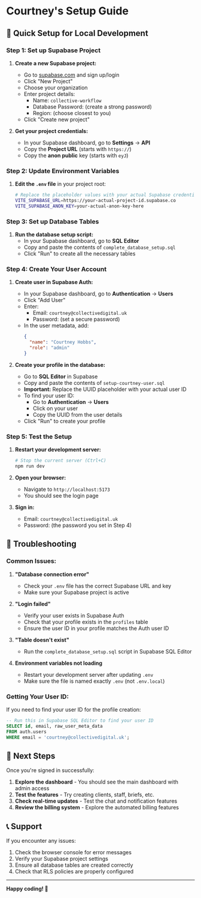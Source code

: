 # Courtney's Setup Guide

## 🚀 Quick Setup for Local Development

### Step 1: Set up Supabase Project

1. **Create a new Supabase project:**
   - Go to [supabase.com](https://supabase.com) and sign up/login
   - Click "New Project"
   - Choose your organization
   - Enter project details:
     - Name: `collective-workflow`
     - Database Password: (create a strong password)
     - Region: (choose closest to you)
   - Click "Create new project"

2. **Get your project credentials:**
   - In your Supabase dashboard, go to **Settings** → **API**
   - Copy the **Project URL** (starts with `https://`)
   - Copy the **anon public** key (starts with `eyJ`)

### Step 2: Update Environment Variables

1. **Edit the `.env` file** in your project root:
   ```bash
   # Replace the placeholder values with your actual Supabase credentials
   VITE_SUPABASE_URL=https://your-actual-project-id.supabase.co
   VITE_SUPABASE_ANON_KEY=your-actual-anon-key-here
   ```

### Step 3: Set up Database Tables

1. **Run the database setup script:**
   - In your Supabase dashboard, go to **SQL Editor**
   - Copy and paste the contents of `complete_database_setup.sql`
   - Click "Run" to create all the necessary tables

### Step 4: Create Your User Account

1. **Create user in Supabase Auth:**
   - In your Supabase dashboard, go to **Authentication** → **Users**
   - Click "Add User"
   - Enter:
     - Email: `courtney@collectivedigital.uk`
     - Password: (set a secure password)
   - In the user metadata, add:
     ```json
     {
       "name": "Courtney Hobbs",
       "role": "admin"
     }
     ```

2. **Create your profile in the database:**
   - Go to **SQL Editor** in Supabase
   - Copy and paste the contents of `setup-courtney-user.sql`
   - **Important:** Replace the UUID placeholder with your actual user ID
   - To find your user ID:
     - Go to **Authentication** → **Users**
     - Click on your user
     - Copy the UUID from the user details
   - Click "Run" to create your profile

### Step 5: Test the Setup

1. **Restart your development server:**
   ```bash
   # Stop the current server (Ctrl+C)
   npm run dev
   ```

2. **Open your browser:**
   - Navigate to `http://localhost:5173`
   - You should see the login page

3. **Sign in:**
   - Email: `courtney@collectivedigital.uk`
   - Password: (the password you set in Step 4)

## 🔧 Troubleshooting

### Common Issues:

1. **"Database connection error"**
   - Check your `.env` file has the correct Supabase URL and key
   - Make sure your Supabase project is active

2. **"Login failed"**
   - Verify your user exists in Supabase Auth
   - Check that your profile exists in the `profiles` table
   - Ensure the user ID in your profile matches the Auth user ID

3. **"Table doesn't exist"**
   - Run the `complete_database_setup.sql` script in Supabase SQL Editor

4. **Environment variables not loading**
   - Restart your development server after updating `.env`
   - Make sure the file is named exactly `.env` (not `.env.local`)

### Getting Your User ID:

If you need to find your user ID for the profile creation:

```sql
-- Run this in Supabase SQL Editor to find your user ID
SELECT id, email, raw_user_meta_data 
FROM auth.users 
WHERE email = 'courtney@collectivedigital.uk';
```

## 🎯 Next Steps

Once you're signed in successfully:

1. **Explore the dashboard** - You should see the main dashboard with admin access
2. **Test the features** - Try creating clients, staff, briefs, etc.
3. **Check real-time updates** - Test the chat and notification features
4. **Review the billing system** - Explore the automated billing features

## 📞 Support

If you encounter any issues:
1. Check the browser console for error messages
2. Verify your Supabase project settings
3. Ensure all database tables are created correctly
4. Check that RLS policies are properly configured

---

**Happy coding! 🚀** 